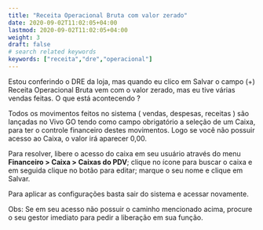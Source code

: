```yaml
---
title: "Receita Operacional Bruta com valor zerado"
date: 2020-09-02T11:02:05+04:00
lastmod: 2020-09-02T11:02:05+04:00
weight: 3
draft: false
# search related keywords
keywords: ["receita","dre","operacional"]
---
```


Estou conferindo o DRE da loja, mas quando eu clico em Salvar o campo (+) Receita Operacional Bruta vem com o valor zerado, mas eu tive várias vendas feitas. O que está acontecendo ?

Todos os movimentos feitos no sistema ( vendas, despesas, receitas ) são lançadas no Vivo GO tendo como campo obrigatório a seleção de um Caixa, para ter o controle financeiro destes movimentos. Logo se você não possuir acesso ao Caixa, o valor irá aparecer 0,00.

Para resolver, libere o acesso do caixa em seu usuário através do menu __Financeiro > Caixa > Caixas do
PDV__; clique no ícone para buscar o caixa e em seguida clique no botão para editar; marque o seu nome e clique em Salvar.

Para aplicar as configurações basta sair do sistema e acessar novamente.

Obs: Se em seu acesso não possuir o caminho mencionado acima, procure o seu gestor imediato para pedir a liberação em sua função.
